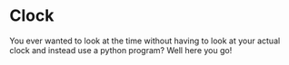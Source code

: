 # Clock
You ever wanted to look at the time without having to look at your actual clock and instead use a python program? Well here you go!
